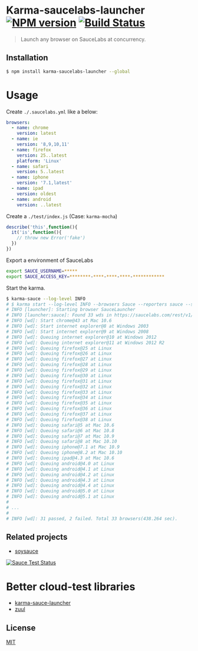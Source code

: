 # Karma-saucelabs-launcher [![NPM version][npm-image]][npm] [![Build Status][travis-image]][travis]

> Launch any browser on SauceLabs at concurrency.

## Installation
```bash
$ npm install karma-saucelabs-launcher --global
```

# Usage

Create `./.saucelabs.yml` like a below:

```yaml
browsers:
  - name: chrome
    version: latest
  - name: ie
    version: '8,9,10,11'
  - name: firefox
    version: 25..latest
    platform: 'Linux'
  - name: safari
    version: 5..latest
  - name: iphone
    version: '7.1,latest'
  - name: ipad
    version: oldest
  - name: android
    version: ..latest
```

Create a `./test/index.js` (Case: `karma-mocha`)

```js
describe('this',function(){
  it('is',function(){
    // throw new Error('fake')
  })
})
```

Export a environment of SauceLabs

```bash
export SAUCE_USERNAME=*****
export SAUCE_ACCESS_KEY=********-****-****-****-************
```

Start the karma.

```bash
$ karma-sauce --log-level INFO
# $ karma start --log-level INFO --browsers Sauce --reporters sauce --single-runINFO [karma]: Karma v0.12.36 server started at http://localhost:9876/
# INFO [launcher]: Starting browser SauceLauncher
# INFO [launcher:sauce]: Found 33 wds in https://saucelabs.com/rest/v1/info/browsers/webdriver
# INFO [wd]: Start chrome@43 at Mac 10.6
# INFO [wd]: Start internet explorer@8 at Windows 2003
# INFO [wd]: Start internet explorer@9 at Windows 2008
# INFO [wd]: Queuing internet explorer@10 at Windows 2012
# INFO [wd]: Queuing internet explorer@11 at Windows 2012 R2
# INFO [wd]: Queuing firefox@25 at Linux
# INFO [wd]: Queuing firefox@26 at Linux
# INFO [wd]: Queuing firefox@27 at Linux
# INFO [wd]: Queuing firefox@28 at Linux
# INFO [wd]: Queuing firefox@29 at Linux
# INFO [wd]: Queuing firefox@30 at Linux
# INFO [wd]: Queuing firefox@31 at Linux
# INFO [wd]: Queuing firefox@32 at Linux
# INFO [wd]: Queuing firefox@33 at Linux
# INFO [wd]: Queuing firefox@34 at Linux
# INFO [wd]: Queuing firefox@35 at Linux
# INFO [wd]: Queuing firefox@36 at Linux
# INFO [wd]: Queuing firefox@37 at Linux
# INFO [wd]: Queuing firefox@38 at Linux
# INFO [wd]: Queuing safari@5 at Mac 10.6
# INFO [wd]: Queuing safari@6 at Mac 10.8
# INFO [wd]: Queuing safari@7 at Mac 10.9
# INFO [wd]: Queuing safari@8 at Mac 10.10
# INFO [wd]: Queuing iphone@7.1 at Mac 10.9
# INFO [wd]: Queuing iphone@8.2 at Mac 10.10
# INFO [wd]: Queuing ipad@4.3 at Mac 10.6
# INFO [wd]: Queuing android@4.0 at Linux
# INFO [wd]: Queuing android@4.1 at Linux
# INFO [wd]: Queuing android@4.2 at Linux
# INFO [wd]: Queuing android@4.3 at Linux
# INFO [wd]: Queuing android@4.4 at Linux
# INFO [wd]: Queuing android@5.0 at Linux
# INFO [wd]: Queuing android@5.1 at Linux
#
# ...
#
# INFO [wd]: 31 passed, 2 failed. Total 33 browsers(438.264 sec).
```

## Related projects
* [soysauce](https://github.com/59naga/soysauce/)

[![Sauce Test Status][sauce-image]][sauce]

# Better cloud-test libraries
* [karma-sauce-launcher](https://github.com/karma-runner/karma-sauce-launcher)
* [zuul](https://github.com/defunctzombie/zuul)

License
---
[MIT][License]

[License]: http://59naga.mit-license.org/

[sauce-image]: http://soysauce.berabou.me/u/59798/karma-saucelabs-launcher.svg?branch=master
[sauce]: https://saucelabs.com/u/59798
[npm-image]:https://img.shields.io/npm/v/karma-saucelabs-launcher.svg?style=flat-square
[npm]: https://npmjs.org/package/karma-saucelabs-launcher
[travis-image]: http://img.shields.io/travis/59naga/karma-saucelabs-launcher.svg?style=flat-square
[travis]: https://travis-ci.org/59naga/karma-saucelabs-launcher
[coveralls-image]: http://img.shields.io/coveralls/59naga/karma-saucelabs-launcher.svg?style=flat-square
[coveralls]: https://coveralls.io/r/59naga/karma-saucelabs-launcher?branch=master
